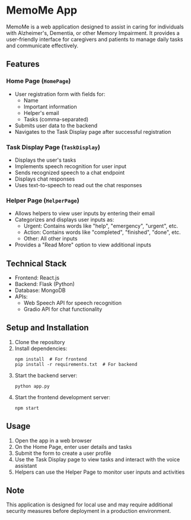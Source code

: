 # MemoMe App

MemoMe is a web application designed to assist in caring for individuals with Alzheimer's, Dementia, or other Memory Impairment. It provides a user-friendly interface for caregivers and patients to manage daily tasks and communicate effectively.

## Features

### Home Page (`HomePage`)
- User registration form with fields for:
  - Name
  - Important information
  - Helper's email
  - Tasks (comma-separated)
- Submits user data to the backend
- Navigates to the Task Display page after successful registration

### Task Display Page (`TaskDisplay`)
- Displays the user's tasks
- Implements speech recognition for user input
- Sends recognized speech to a chat endpoint
- Displays chat responses
- Uses text-to-speech to read out the chat responses

### Helper Page (`HelperPage`)
- Allows helpers to view user inputs by entering their email
- Categorizes and displays user inputs as:
  - Urgent: Contains words like "help", "emergency", "urgent", etc.
  - Action: Contains words like "completed", "finished", "done", etc.
  - Other: All other inputs
- Provides a "Read More" option to view additional inputs

## Technical Stack

- Frontend: React.js
- Backend: Flask (Python)
- Database: MongoDB
- APIs: 
  - Web Speech API for speech recognition
  - Gradio API for chat functionality

## Setup and Installation

1. Clone the repository
2. Install dependencies:
   ```
   npm install  # For frontend
   pip install -r requirements.txt  # For backend
   ```
3. Start the backend server:
   ```
   python app.py
   ```
4. Start the frontend development server:
   ```
   npm start
   ```

## Usage

1. Open the app in a web browser
2. On the Home Page, enter user details and tasks
3. Submit the form to create a user profile
4. Use the Task Display page to view tasks and interact with the voice assistant
5. Helpers can use the Helper Page to monitor user inputs and activities

## Note

This application is designed for local use and may require additional security measures before deployment in a production environment.
